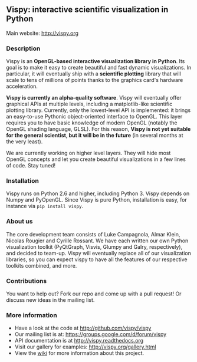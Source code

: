 ## Vispy: interactive scientific visualization in Python

Main website: http://vispy.org


### Description

Vispy is an **OpenGL-based interactive visualization library in Python**. Its goal is to make it easy to create beautiful and fast dynamic visualizations. In particular, it will eventually ship with a **scientific plotting** library that will scale to tens of millions of points thanks to the graphics card's hardware acceleration.

**Vispy is currently an alpha-quality software**. Vispy will eventually offer graphical APIs at multiple levels, including a matplotlib-like scientific plotting library. Currently, only the lowest-level API is implemented: it brings an easy-to-use Pythonic object-oriented interface to OpenGL. This layer requires you to have basic knowledge of modern OpenGL (notably the OpenGL shading language, GLSL). For this reason, **Vispy is not yet suitable for the general scientist, but it will be in the future** (in several months at the very least).

We are currently working on higher level layers. They will hide most OpenGL concepts and let you create beautiful visualizations in a few lines of code. Stay tuned!


### Installation

Vispy runs on Python 2.6 and higher, including Python 3. Vispy depends on Numpy and PyOpenGL.
Since Vispy is pure Python, installation is easy, for instance via `pip install vispy`. 


### About us

The core development team consists of Luke Campagnola, Almar Klein, 
Nicolas Rougier and Cyrille Rossant. We have each written our own 
Python visualization toolkit (PyQtGraph, Visvis, Glumpy and Galry, 
respectively), and decided to team-up.
Vispy will eventually replace all of our visualization libraries, so 
you can expect vispy to have all the features of our respective 
toolkits combined, and more.


### Contributions

You want to help out? Fork our repo and come up with a pull request! Or discuss new ideas in the mailing list.


### More information

  * Have a look at the code at http://github.com/vispy/vispy
  * Our mailing list is at: https://groups.google.com/d/forum/vispy
  * API documentation is at http://vispy.readthedocs.org
  * Visit our gallery for examples: http://vispy.org/gallery.html
  * View the [wiki](http://github.com/vispy/vispy/wiki) for more information about this project.

